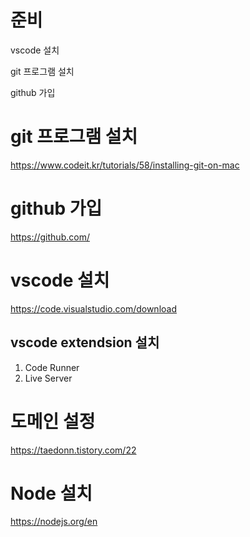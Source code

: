 # 준비

vscode 설치

git 프로그램 설치

github 가입

# git 프로그램 설치

<https://www.codeit.kr/tutorials/58/installing-git-on-mac>

# github 가입

<https://github.com/>

# vscode 설치

<https://code.visualstudio.com/download>

## vscode extendsion 설치



1. Code Runner
2. Live Server

# 도메인 설정

https://taedonn.tistory.com/22

# Node 설치

https://nodejs.org/en

